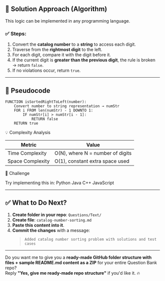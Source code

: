 ## 🧠 Solution Approach (Algorithm)

This logic can be implemented in any programming language.

### ✅ Steps:
1. Convert the **catalog number** to a **string** to access each digit.
2. Traverse from the **rightmost digit** to the left.
3. For each digit, compare it with the digit before it.
4. If the current digit is **greater than the previous digit**, the rule is broken → return `false`.
5. If no violations occur, return `true`.

---

## 📝 Pseudocode

```pseudo
FUNCTION isSortedRightToLeft(number):
    Convert number to string representation → numStr
    FOR i FROM len(numStr) - 1 DOWNTO 1:
        IF numStr[i] > numStr[i - 1]:
            RETURN false
    RETURN true
```

💡 Complexity Analysis

| Metric           | Value                            |
| ---------------- | -------------------------------- |
| Time Complexity  | O(N), where N = number of digits |
| Space Complexity | O(1), constant extra space used  |

🚀 Challenge

Try implementing this in:
Python
Java
C++
JavaScript


---

## ✅ **What to Do Next?**
1. **Create folder in your repo**: `Questions/Text/`
2. **Create file**: `catalog-number-sorting.md`
3. **Paste this content into it**.
4. **Commit the changes** with a message:  
   > `Added catalog number sorting problem with solutions and test cases`

---

Do you want me to give you a **ready-made GitHub folder structure with files + sample README.md content as a ZIP** for your entire Question Bank repo?  
Reply **"Yes, give me ready-made repo structure"** if you'd like it. 🔥



